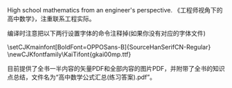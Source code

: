 High school mathematics from an engineer's perspective. 《工程师视角下的高中数学》，注重联系工程实际。

编译时注意把以下两行设置字体的命令注释掉(如果你没有对应的字体文件)

\setCJKmainfont[BoldFont=OPPOSans-B]{SourceHanSerifCN-Regular}
\newCJKfontfamily\KaiTifont{gkai00mp.ttf}

目前提供了全书一半内容的矢量PDF和全部内容的图片PDF，并附带了全书的知识点总结，文件名为“高中数学公式汇总(练习答案).pdf”。
